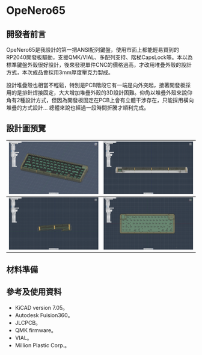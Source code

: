 # OpeNero65




## 開發者前言

OpeNero65是我設計的第一把ANSI配列鍵盤，使用市面上都能輕易買到的RP2040開發板驅動，支援QMK/VIAL、多配列支持、階梯CapsLock等。本以為標準鍵盤外殼很好設計，後來發現單件CNC的價格過高，才改用堆疊外殼的設計方式，本次成品會採用3mm厚度壓克力製成。

設計堆疊殼也相當不輕鬆，特別是PCB階段它有一端是向外突起，接著開發板採用的是排針焊接固定，大大增加堆疊外殼的3D設計困難。仰角以堆疊外殼來說仰角有2種設計方式，但因為開發板固定在PCB上會有立體干涉存在，只能採用橫向堆疊的方式設計... 總體來說也經過一段時間折騰才順利完成。

## 設計圖預覽

|![](pic/info0.png)|![](pic/info1.png)|
|---|---|
|![](pic/info2.png)|![](pic/info3.png)|

## 材料準備



## 參考及使用資料
- KiCAD version 7.05。
- Autodesk Fuision360。
- JLCPCB。
- QMK firmware。
- VIAL。
- Million Plastic Corp.。